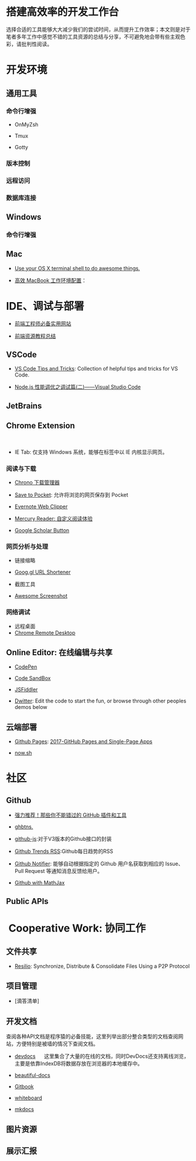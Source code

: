 



# 搭建高效率的开发工作台



选择合适的工具能够大大减少我们的尝试时间，从而提升工作效率；本文则是对于笔者多年工作中感觉不错的工具资源的总结与分享，不可避免地会带有些主观色彩，请批判性阅读。



# 开发环境


## 通用工具


### 命令行增强


- OnMyZsh


- Tmux


- Gotty


### 版本控制



### 远程访问


### 数据库连接



## Windows


### 命令行增强



## Mac



- [Use your OS X terminal shell to do awesome things.](https://github.com/herrbischoff/awesome-osx-command-line)

- [高效 MacBook 工作环境配置](https://zhuanlan.zhihu.com/p/24868436)：


# IDE、调试与部署


- [前端工程师必备实用网站](https://zhuanlan.zhihu.com/p/24513356)

- [前端资源教程总结](https://github.com/jsfront/src/blob/master/qq.md)




## VSCode




- [VS Code Tips and Tricks](https://parg.co/bsk): Collection of helpful tips and tricks for VS Code.

- [Node.js 性能调优之调试篇(二)——Visual Studio Code](https://zhuanlan.zhihu.com/p/29554833)


## JetBrains



## Chrome Extension
 

- IE Tab: 仅支持 Windows 系统，能够在标签中以 IE 内核显示网页。



### 阅读与下载



- [Chrono 下载管理器](http://6me.us/PFn)


- [Save to Pocket](http://6me.us/Zp5): 允许将浏览的网页保存到 Pocket



- [Evernote Web Clipper](http://6me.us/6ldwK7)

- [Mercury Reader: 自定义阅读体验](http://6me.us/8hOKsH)


- [Google Scholar Button](http://6me.us/wXicA0)


### 网页分析与处理




- 链接缩略
    
- [Goog.gl URL Shortener](http://6me.us/vaJuM3)



- 截图工具
    
- [Awesome Screenshot](http://6me.us/lzEw)

### 网络调试



- 远程桌面
    
- [Chrome Remote Desktop](http://6me.us/55h)



## Online Editor: 在线编辑与共享



- [CodePen]()

- [Code SandBox]()

- [JSFiddler]()

- [Dwitter](https://www.dwitter.net/): Edit the code to start the fun, or browse through other peoples demos below






## 云端部署

- [Github Pages](): [2017-GitHub Pages and Single-Page Apps](https://dev.to/_evansalter/github-pages-and-single-page-apps)


- [now.sh]()








# 社区


## Github


- [强力推荐！那些你不能错过的 GitHub 插件和工具](https://juejin.im/post/59ade28051882538fd72fa2c)


- [ghbtns.](https://ghbtns.com/#star)

- [github-js](https://github.com/akshaykumar6/github-js):对于V3版本的Github接口的封装


- [Github Trends RSS](http://github-trends.ryotarai.info/):Github每日趋势的RSS



- [Github Notifier](https://parg.co/bDV): 能够自动根据指定的 Github 用户名获取到相应的 Issue、Pull Request 等通知消息反馈给用户。

- [Github with MathJax](https://parg.co/bDa)


## Public APIs



#  Cooperative Work: 协同工作



## 文件共享

- [Resilio](https://www.resilio.com/): Synchronize, Distribute & Consolidate Files Using a P2P Protocol


## 项目管理



- [滴答清单]


## 开发文档

查阅各种API文档是程序猿的必备技能，这里列举出部分整合类型的文档查阅网站，方便特别是被墙的情况下查阅文档。


- [devdocs](http://devdocs.io/)
  
  这里集合了大量的在线的文档，同时DevDocs还支持离线浏览，主要是依靠IndexDB将数据存放在浏览器的本地缓存中。
  

- [beautiful-docs](https://github.com/PharkMillups/beautiful-docs)


- [Gitbook](https://github.com/GitbookIO/gitbook)

- [whiteboard](https://github.com/mpociot/whiteboard)

- [mkdocs](https://github.com/mkdocs/mkdocs/)




## 图片资源


## 展示汇报
